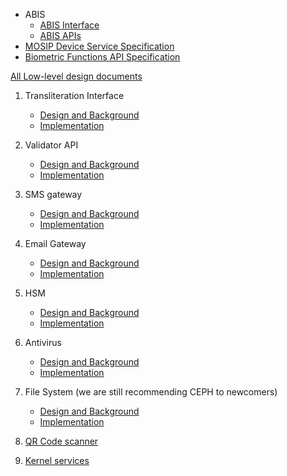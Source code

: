 * ABIS
    * [ABIS Interface](Automated-Biometric-Identification-System-(ABIS)-Interface)
    * [ABIS APIs](ABIS-APIs)
* [MOSIP Device Service Specification](MOSIP-Device-Service-Specification)
* [Biometric Functions API Specification](Biometric-Functions-API-Specification)

[All Low-level design documents](/mosip/mosip-platform/tree/master/docs/design)

1. Transliteration Interface
    * [Design and Background](/mosip/mosip-platform/blob/master/docs/design/kernel/kernel-transliteration.md
)
    * [Implementation](/mosip/mosip-platform/tree/master/kernel/kernel-transliteration-icu4j
)
2. Validator API
    * [Design and Background](/mosip/mosip-platform/blob/master/docs/design/kernel/kernel-idobjectvalidator.md)
    * [Implementation](/mosip/mosip-platform/tree/master/kernel/kernel-idobjectvalidator)

3. SMS gateway

    * [Design and Background](/mosip/mosip-platform/blob/master/docs/design/kernel/kernel-smsnotification.md)
    * [Implementation](/mosip/mosip-platform/tree/master/kernel/kernel-smsnotification-service)

4. Email Gateway

    * [Design and Background](/mosip/mosip-platform/blob/master/docs/design/kernel/kernel-emailnotification.md)
    * [Implementation](/mosip/mosip-platform/tree/master/kernel/kernel-emailnotification-service)


5. HSM

    * [Design and Background](/mosip/mosip-platform/blob/master/docs/design/kernel/kernel-keymanager-softhsm.md)
    * [Implementation](/mosip/mosip-platform/tree/master/kernel/kernel-keymanager-softhsm)
6. Antivirus

    * [Design and Background](/mosip/mosip-platform/blob/master/docs/design/kernel/kernel-virusscanner.md)
    * [Implementation](/mosip/mosip-platform/tree/master/kernel/kernel-virusscanner-clamav)
7. File System (we are still recommending CEPH to newcomers)
    * [Design and Background](/mosip/mosip-platform/tree/master/kernel/kernel-fsadapter-ceph)
    * [Implementation](/mosip/mosip-platform/tree/master/kernel/kernel-fsadapter-hdfs)
8. [QR Code scanner](/mosip/mosip-docs/wiki/Pre-Registration-Services#generate-qr-code-service-public)

9. [Kernel services](mosip/mosip-docs/wiki/Kernel-APIs)
